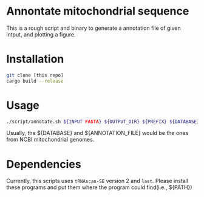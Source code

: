 # Annontate mitochondrial sequence


This is a rough script and binary to generate a annotation file of given intput,
and plotting a figure.


# Installation
```bash
git clone [this repo]
cargo build --release
```

# Usage
```bash
./script/annotate.sh ${INPUT FASTA} ${OUTPUT_DIR} ${PREFIX} ${DATABASE} ${ANNOTATION_FILE}
```

Usually, the ${DATABASE} and ${ANNOTATION_FILE} would be the ones from NCBI mitochondrial genomes.

# Dependencies

Currently, this scripts uses `tRNAscan-SE` version 2 and `last`.
Please install these programs and put them where the program could find(i.e., ${PATH})